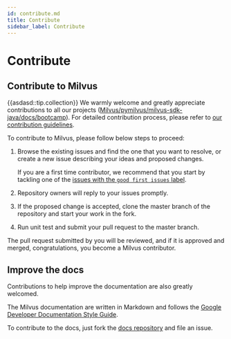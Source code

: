 ```yaml
---
id: contribute.md
title: Contribute
sidebar_label: Contribute
---
```


# Contribute

## Contribute to Milvus

{{asdasd::tip.collection}}
We warmly welcome and greatly appreciate contributions to all our projects ([Milvus/pymilvus/milvus-sdk-java/docs/bootcamp](https://github.com/milvus-io)). For detailed contribution process, please refer to [our contribution guidelines](https://github.com/milvus-io/milvus/blob/master/CONTRIBUTING.md).

To contribute to Milvus, please follow below steps to proceed:

1. Browse the existing issues and find the one that you want to resolve, or create a new issue describing your ideas and proposed changes.

   If you are a first time contributor, we recommend that you start by tackling one of the [issues with the `good first issues` label](https://github.com/milvus-io/milvus/labels/good%20first%20issue).

2. Repository owners will reply to your issues promptly.

3. If the proposed change is accepted, clone the master branch of the repository and start your work in the fork.

4. Run unit test and submit your pull request to the master branch.

The pull request submitted by you will be reviewed, and if it is approved and merged, congratulations, you become a Milvus contributor.

## Improve the docs

Contributions to help improve the documentation are also greatly welcomed.

The Milvus documentation are written in Markdown and follows the [Google Developer Documentation Style Guide](https://developers.google.com/style/).

To contribute to the docs, just fork the [docs repository](https://github.com/milvus-io/docs) and file an issue.
